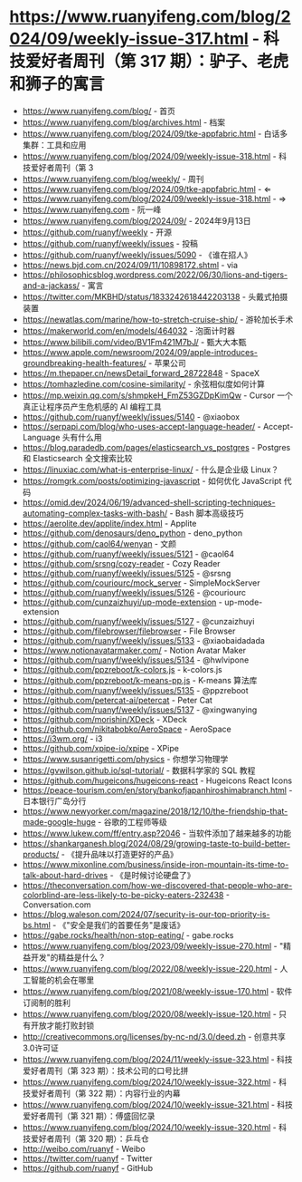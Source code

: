 # https://www.ruanyifeng.com/blog/2024/09/weekly-issue-317.html - 科技爱好者周刊（第 317 期）：驴子、老虎和狮子的寓言

- https://www.ruanyifeng.com/blog/ - 首页
- https://www.ruanyifeng.com/blog/archives.html - 档案
- https://www.ruanyifeng.com/blog/2024/09/tke-appfabric.html - 白话多集群：工具和应用
- https://www.ruanyifeng.com/blog/2024/09/weekly-issue-318.html - 科技爱好者周刊（第 3
- https://www.ruanyifeng.com/blog/weekly/ - 周刊
- https://www.ruanyifeng.com/blog/2024/09/tke-appfabric.html - ⇐
- https://www.ruanyifeng.com/blog/2024/09/weekly-issue-318.html - ⇒
- https://www.ruanyifeng.com - 阮一峰
- https://www.ruanyifeng.com/blog/2024/09/ - 2024年9月13日
- https://github.com/ruanyf/weekly - 开源
- https://github.com/ruanyf/weekly/issues - 投稿
- https://github.com/ruanyf/weekly/issues/5090 - 《谁在招人》
- https://news.bjd.com.cn/2024/09/11/10898172.shtml - via
- https://philosophicsblog.wordpress.com/2022/06/30/lions-and-tigers-and-a-jackass/ - 寓言
- https://twitter.com/MKBHD/status/1833242618442203138 - 头戴式拍摄装置
- https://newatlas.com/marine/how-to-stretch-cruise-ship/ - 游轮加长手术
- https://makerworld.com/en/models/464032 - 泡面计时器
- https://www.bilibili.com/video/BV1Fm421M7bJ/ - 甄大大本甄
- https://www.apple.com/newsroom/2024/09/apple-introduces-groundbreaking-health-features/ - 苹果公司
- https://m.thepaper.cn/newsDetail_forward_28722848 - SpaceX
- https://tomhazledine.com/cosine-similarity/ - 余弦相似度如何计算
- https://mp.weixin.qq.com/s/shmpkeH_FmZ53GZDpKimQw - Cursor 一个真正让程序员产生危机感的 AI 编程工具
- https://github.com/ruanyf/weekly/issues/5140 - @xiaobox
- https://serpapi.com/blog/who-uses-accept-language-header/ - Accept-Language 头有什么用
- https://blog.paradedb.com/pages/elasticsearch_vs_postgres - Postgres 和 Elasticsearch 全文搜索比较
- https://linuxiac.com/what-is-enterprise-linux/ - 什么是企业级 Linux？
- https://romgrk.com/posts/optimizing-javascript - 如何优化 JavaScript 代码
- https://omid.dev/2024/06/19/advanced-shell-scripting-techniques-automating-complex-tasks-with-bash/ - Bash 脚本高级技巧
- https://aerolite.dev/applite/index.html - Applite
- https://github.com/denosaurs/deno_python - deno_python
- https://github.com/caol64/wenyan - 文颜
- https://github.com/ruanyf/weekly/issues/5121 - @caol64
- https://github.com/srsng/cozy-reader - Cozy Reader
- https://github.com/ruanyf/weekly/issues/5125 - @srsng
- https://github.com/couriourc/mock_server - SimpleMockServer
- https://github.com/ruanyf/weekly/issues/5126 - @couriourc
- https://github.com/cunzaizhuyi/up-mode-extension - up-mode-extension
- https://github.com/ruanyf/weekly/issues/5127 - @cunzaizhuyi
- https://github.com/filebrowser/filebrowser - File Browser
- https://github.com/ruanyf/weekly/issues/5133 - @xiaobaidadada
- https://www.notionavatarmaker.com/ - Notion Avatar Maker
- https://github.com/ruanyf/weekly/issues/5134 - @hwlvipone
- https://github.com/ppzreboot/k-colors.js - k-colors.js
- https://github.com/ppzreboot/k-means-pp.js - K-means 算法库
- https://github.com/ruanyf/weekly/issues/5135 - @ppzreboot
- https://github.com/petercat-ai/petercat - Peter Cat
- https://github.com/ruanyf/weekly/issues/5137 - @xingwanying
- https://github.com/morishin/XDeck - XDeck
- https://github.com/nikitabobko/AeroSpace - AeroSpace
- https://i3wm.org/ - i3
- https://github.com/xpipe-io/xpipe - XPipe
- https://www.susanrigetti.com/physics - 你想学习物理学
- https://gvwilson.github.io/sql-tutorial/ - 数据科学家的 SQL 教程
- https://github.com/hugeicons/hugeicons-react - Hugeicons React Icons
- https://peace-tourism.com/en/story/bankofjapanhiroshimabranch.html - 日本银行广岛分行
- https://www.newyorker.com/magazine/2018/12/10/the-friendship-that-made-google-huge - 谷歌的工程师等级
- https://www.lukew.com/ff/entry.asp?2046 - 当软件添加了越来越多的功能
- https://shankarganesh.blog/2024/08/29/growing-taste-to-build-better-products/ - 《提升品味以打造更好的产品》
- https://www.mixonline.com/business/inside-iron-mountain-its-time-to-talk-about-hard-drives - 《是时候讨论硬盘了》
- https://theconversation.com/how-we-discovered-that-people-who-are-colorblind-are-less-likely-to-be-picky-eaters-232438 - Conversation.com
- https://blog.waleson.com/2024/07/security-is-our-top-priority-is-bs.html - 《"安全是我们的首要任务"是废话》
- https://gabe.rocks/health/non-stop-eating/ - gabe.rocks
- https://www.ruanyifeng.com/blog/2023/09/weekly-issue-270.html - "精益开发"的精益是什么？
- https://www.ruanyifeng.com/blog/2022/08/weekly-issue-220.html - 人工智能的机会在哪里
- https://www.ruanyifeng.com/blog/2021/08/weekly-issue-170.html - 软件订阅制的胜利
- https://www.ruanyifeng.com/blog/2020/08/weekly-issue-120.html - 只有开放才能打败封锁
- http://creativecommons.org/licenses/by-nc-nd/3.0/deed.zh - 创意共享3.0许可证
- https://www.ruanyifeng.com/blog/2024/11/weekly-issue-323.html - 科技爱好者周刊（第 323 期）：技术公司的口号比拼
- https://www.ruanyifeng.com/blog/2024/10/weekly-issue-322.html - 科技爱好者周刊（第 322 期）：内容行业的内幕
- https://www.ruanyifeng.com/blog/2024/10/weekly-issue-321.html - 科技爱好者周刊（第 321 期）：傅盛回忆录
- https://www.ruanyifeng.com/blog/2024/10/weekly-issue-320.html - 科技爱好者周刊（第 320 期）：乒乓仓
- http://weibo.com/ruanyf - Weibo
- https://twitter.com/ruanyf - Twitter
- https://github.com/ruanyf - GitHub
